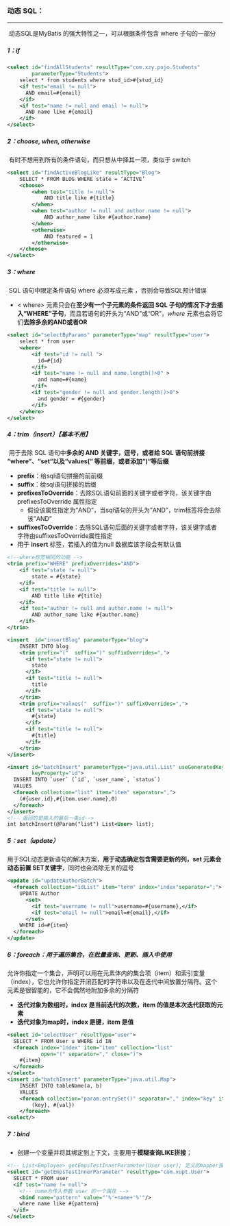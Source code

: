 ### 动态 SQL：

------

​	动态SQL是MyBatis 的强大特性之一，可以根据条件包含 where 子句的一部分

##### 1：if

```xml
<select id="findAllStudents" resultType="com.xzy.pojo.Students"  
        parameterType="Students">
    select * from students where stud_id>#{stud_id} 
    <if test="email != null"> 
      AND email=#{email}
    </if>
  	<if test="name != null and email != null">
   	  AND name like #{email}
  	</if>
</select>
```

##### 2：choose, when, otherwise

​	有时不想用到所有的条件语句，而只想从中择其一项，类似于 switch

```XML
<select id="findActiveBlogLike" resultType="Blog">
    SELECT * FROM BLOG WHERE state = ‘ACTIVE’
    <choose>
        <when test="title != null">
          	AND title like #{title}
        </when>
        <when test="author != null and author.name != null">
          	AND author_name like #{author.name}
        </when>
        <otherwise>
          	AND featured = 1
        </otherwise>
    </choose>
</select>
```

##### 3：where

​	SQL 语句中限定条件语句 where 必须写成元素 <where>，否则会导致SQL预计错误

- < where>  元素只会在**至少有一个子元素的条件返回 SQL 子句的情况下才去插入“WHERE”子句**，而且若语句的开头为“AND”或“OR”，*where* 元素也会将它们**去除多余的AND或者OR**

```xml
<select id="selectByParams" parameterType="map" resultType="user">
    select * from user 
    <where>
        <if test="id != null ">
          id=#{id}
        </if>
        <if test="name != null and name.length()>0" >
          and name=#{name}
        </if>
        <if test="gender != null and gender.length()>0">
          and gender = #{gender}
        </if>
    </where>
</select>
```

##### 4：trim（insert）【基本不用】

​	用于去除 SQL 语句中**多余的 AND 关键字，逗号，或者给 SQL 语句前拼接 “where“、“set“以及“values(“ 等前缀，或者添加“)“等后缀**

- **prefix**：给sql语句拼接的前前缀
- **suffix**：给sql语句拼接的后缀
- **prefixesToOverride**：去除SQL语句前面的关键字或者字符，该关键字由prefixesToOverride 属性指定
  - 假设该属性指定为”AND”，当sql语句的开头为”AND”，trim标签将会去除该”AND”
- **suffixesToOverride**：去除SQL语句后面的关键字或者字符，该关键字或者字符由suffixesToOverride属性指定
- 用于 **insert** 标签，若插入的值为null  数据库该字段会有默认值

```xml
<!--where标签相同的功能 -->
<trim prefix="WHERE" prefixOverrides="AND">
    <if test="state != null">
      	state = #{state}
    </if>
    <if test="title != null">
      	AND title like #{title}
    </if>
    <if test="author != null and author.name != null">
      	AND author_name like #{author.name}
    </if>
</trim>

<insert  id="insertBlog" parameterType="blog">
    INSERT INTO blog
    <trim prefix="("  suffix=")" suffixOverrides=",">
      <if test="state != null">
        state
      </if> 
      <if test="title != null">
        title
      </if>
    </trim>
    <trim prefix="values("  suffix=")" suffixOverrides=",">
      <if test="state != null">
        #{state}
      </if> 
      <if test="title != null">
        #{title}
      </if>
    </trim>
</insert>

<insert id="batchInsert" parameterType="java.util.List" useGeneratedKeys="true" 
        keyProperty="id">
  INSERT INTO `user` (`id`, `user_name`, `status`)
  VALUES
  <foreach collection="list" item="item" separator=",">
    (#{user.id},#{item.user.name},0)
  </foreach>
</insert>
<!-- 返回的是插入的最后一条id-->
int batchInsert(@Param("list") List<User> list);
```

##### 5：set（update）

​	用于SQL动态更新语句的解决方案，**用于动态确定包含需要更新的列，set 元素会动态前置 SET关键字**，同时也会消除无关的逗号

```XML
<update id="updateAuthorBatch">
  <foreach collection="idList" item="term" index="index"separator=";">
    UPDATE Author
      <set>
        <if test="username != null">username=#{username},</if>
        <if test="email != null">email=#{email},</if>
      </set>
    WHERE id=#{item}
  </foreach>
</update>
```

##### 6：foreach：用于遍历集合，在批量查询、更新、插入中使用

​	允许你指定一个集合，声明可以用在元素体内的集合项（item）和索引变量（index），它也允许你指定开闭匹配的字符串以及在迭代中间放置分隔符。这个元素是很智能的，它不会偶然地附加多余的分隔符

- **迭代对象为数组时，index 是当前迭代的次数，item 的值是本次迭代获取的元素**
- **迭代对象为map时，index 是键，item 是值**

```XML
<select id="selectUser" resultType="user">
  SELECT * FROM User u WHERE id IN
  <foreach index="index" item="item" collection="list" 
           open="(" separator="," close=")">
    #{item}
  </foreach>
</select>
<insert id="batchInsert" parameterType="java.util.Map">
    INSERT INTO tableName(a, b)
    VALUES
    <foreach collection="param.entrySet()" separator="," index="key" item="val">
        (key}, #{val})
    </foreach>
<select/>
```

##### 7：bind

- 创建一个变量并将其绑定到上下文，主要用于**模糊查询LIKE拼接**；


```xml
<!-- List<Employee> getEmpsTestInnerParameter(User user); 定义的mapper接口 -->
<select id="getEmpsTestInnerParameter" resultType="com.xupt.User">
  SELECT * FROM user 
  <if test="name != null">
    <!-- name为传入参数 user 的一个属性 -->
    <bind name="pattern" value="'%'+name+'%'"/> 
    where name like #{pattern}
  </if>
</select>
```



